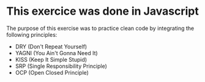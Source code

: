 # This exercice was done in Javascript

The purpose of this exercise was to practice clean code by integrating the following principles: 

* DRY (Don't Repeat Yourself)
* YAGNI (You Ain't Gonna Need It)
* KISS (Keep It Simple Stupid)
* SRP (Single Responsibility Principle)
* OCP (Open Closed Principle)
